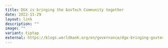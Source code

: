```yaml
---
title: DGX is bringing the GovTech Community together
date: 2022-11-29
layout: link
description: ""
image: ""
variant: tiptap
external: https://blogs.worldbank.org/en/governance/dgx-bringing-govtech-community-together?trk=public_post_main-feed-card_feed-article-content
---
```


